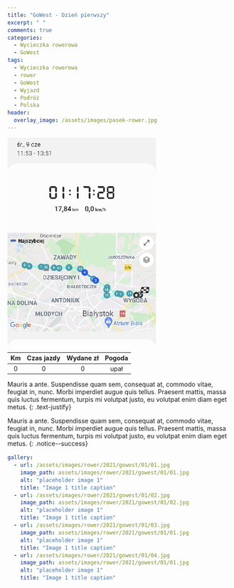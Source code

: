 ```yaml
---
title: "GoWest - Dzień pierwszy"
excerpt: " "
comments: true
categories:
  - Wycieczka rowerowa
  - GoWest
tags:
  - Wycieczka rowerowa
  - rower
  - GoWest
  - Wyjazd
  - Podróż
  - Polska
header:
  overlay_image: /assets/images/pasek-rower.jpg
---
```


![mapka](/assets/images/rower/2021/gowest/01/mapka.jpg)

|Km|Czas jazdy|Wydane zł|Pogoda|
|:---:|:---:|:---:|:---:|
0|0|0|upał

Mauris a ante. Suspendisse quam sem, consequat at, commodo vitae, feugiat in, nunc. Morbi imperdiet augue quis tellus. Praesent mattis, massa quis luctus fermentum, turpis mi volutpat justo, eu volutpat enim diam eget metus.
{: .text-justify}


Mauris a ante. Suspendisse quam sem, consequat at, commodo vitae, feugiat in, nunc. Morbi imperdiet augue quis tellus. Praesent mattis, massa quis luctus fermentum, turpis mi volutpat justo, eu volutpat enim diam eget metus.
{: .notice--success}

```yaml
gallery:
  - url: /assets/images/rower/2021/gowest/01/01.jpg
    image_path: assets/images/rower/2021/gowest/01/01.jpg
    alt: "placeholder image 1"
    title: "Image 1 title caption"
  - url: /assets/images/rower/2021/gowest/01/02.jpg
    image_path: assets/images/rower/2021/gowest/01/02.jpg
    alt: "placeholder image 1"
    title: "Image 1 title caption"
  - url: /assets/images/rower/2021/gowest/01/03.jpg
    image_path: assets/images/rower/2021/gowest/01/01.jpg
    alt: "placeholder image 1"
    title: "Image 1 title caption"
  - url: /assets/images/rower/2021/gowest/01/04.jpg
    image_path: assets/images/rower/2021/gowest/01/01.jpg
    alt: "placeholder image 1"
    title: "Image 1 title caption"
```
